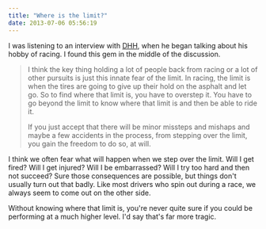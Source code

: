 ```yaml
---
title: "Where is the limit?"
date: 2013-07-06 05:56:19
---
```


I was listening to an interview with <a href="http://en.wikipedia.org/wiki/David_Heinemeier_Hansson">DHH</a>, when he began talking about his hobby of racing. I found this gem in the middle of the discussion.

> I think the key thing holding a lot of people back from racing or a lot of other pursuits is just this innate fear of the limit. In racing, the limit is when the tires are going to give up their hold on the asphalt and let go. So to find where that limit is, you have to overstep it. You have to go beyond the limit to know where that limit is and then be able to ride it.
>
> If you just accept that there will be minor missteps and mishaps and maybe a few accidents in the process, from stepping over the limit, you gain the freedom to do so, at will.

I think we often fear what will happen when we step over the limit. Will I get fired? Will I get injured? Will I be embarrassed? Will I try too hard and then not succeed? Sure those consequences are possible, but things don't usually turn out that badly. Like most drivers who spin out during a race, we always seem to come out on the other side.

Without knowing where that limit is, you're never quite sure if you could be performing at a much higher level. I'd say that's far more tragic.
